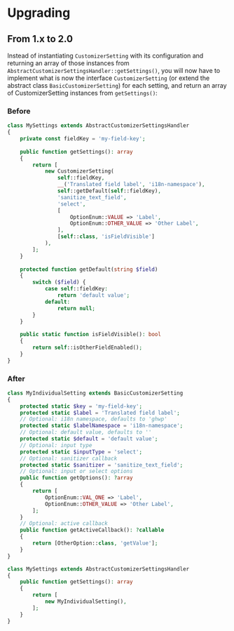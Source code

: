 # Upgrading

## From 1.x to 2.0

Instead of instantiating `CustomizerSetting` with its configuration and 
returning an array of those instances from `AbstractCustomizerSettingsHandler::getSettings()`,
you will now have to implement what is now the interface `CustomizerSetting` (or 
extend the  abstract class `BasicCustomizerSetting`) for each setting, and return 
an array of CustomizerSetting instances from `getSettings()`:

### Before

```php
class MySettings extends AbstractCustomizerSettingsHandler
{
    private const fieldKey = 'my-field-key';
    
    public function getSettings(): array
    {
        return [
            new CustomizerSetting(
                self::fieldKey,
                __('Translated field label', 'i18n-namespace'),
                self::getDefault(self::fieldKey),
                'sanitize_text_field',
                'select',
                [
                    OptionEnum::VALUE => 'Label',
                    OptionEnum::OTHER_VALUE => 'Other Label',
                ],
                [self::class, 'isFieldVisible']   
            ),
        ];
    }
    
    protected function getDefault(string $field)
    {
        switch ($field) {
            case self::fieldKey:
                return 'default value';
            default:
                return null;
        }
    }
    
    public static function isFieldVisible(): bool
    {
        return self::isOtherFieldEnabled();
    }
}
```

### After

```php
class MyIndividualSetting extends BasicCustomizerSetting
{
    protected static $key = 'my-field-key';
    protected static $label = 'Translated field label';
    // Optional: i18n namespace, defaults to 'ghwp'
    protected static $labelNamespace = 'i18n-namespace';
    // Optional: default value, defaults to ''
    protected static $default = 'default value';
    // Optional: input type
    protected static $inputType = 'select';
    // Optional: sanitizer callback
    protected static $sanitizer = 'sanitize_text_field';
    // Optional: input or select options
    public function getOptions(): ?array 
    {
        return [
            OptionEnum::VAL_ONE => 'Label',
            OptionEnum::OTHER_VALUE => 'Other Label',
        ];
    }
    // Optional: active callback
    public function getActiveCallback(): ?callable 
    {
        return [OtherOption::class, 'getValue'];
    }
}

class MySettings extends AbstractCustomizerSettingsHandler
{
    public function getSettings(): array
    {
        return [
            new MyIndividualSetting(),
        ];
    }
}
```
